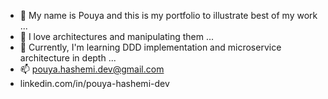 - 👋 My name is Pouya and this is my portfolio to illustrate best of my work ...
- 👀 I love architectures and manipulating them ...
- 🌱 Currently, I'm learning DDD implementation and microservice architecture in depth ...
- 📫 pouya.hashemi.dev@gmail.com
- linkedin.com/in/pouya-hashemi-dev 
